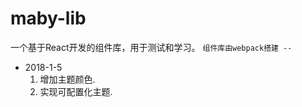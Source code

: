 # maby-lib
  
  一个基于React开发的组件库，用于测试和学习。
  `组件库由webpack搭建 --`

  - 2018-1-5
    1. 增加主题颜色.
    2. 实现可配置化主题.
